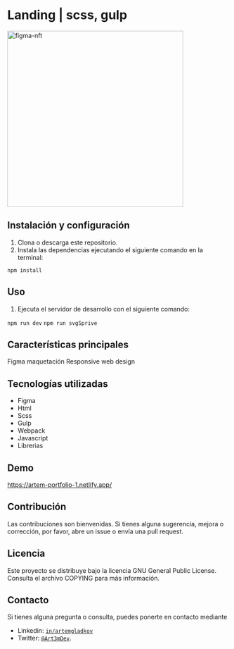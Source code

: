 # Landing | scss, gulp

<img src="https://github.com/instak1ll/nft-landing/assets/63525176/c2880ca6-23ee-4f07-8558-e2f2c194c085" alt="figma-nft" style="width: 400px">

## Instalación y configuración

1. Clona o descarga este repositorio.
2. Instala las dependencias ejecutando el siguiente comando en la terminal:

`npm install`

## Uso

1. Ejecuta el servidor de desarrollo con el siguiente comando:

`npm run dev`
`npm run svgSprive`

## Características principales

Figma maquetación
Responsive web design

## Tecnologías utilizadas

- Figma
- Html
- Scss
- Gulp
- Webpack
- Javascript
- Librerias

## Demo

https://artem-portfolio-1.netlify.app/

## Contribución

Las contribuciones son bienvenidas. Si tienes alguna sugerencia, mejora o corrección, por favor, abre un issue o envía una pull request.

## Licencia

Este proyecto se distribuye bajo la licencia GNU General Public License. Consulta el archivo COPYING para más información.

## Contacto

Si tienes alguna pregunta o consulta, puedes ponerte en contacto mediante

- Linkedin: [`in/artemgladkov`](https://www.linkedin.com/in/artemgladkov/)
- Twitter: [`@Art3mDev`](https://twitter.com/Art3mDev).
